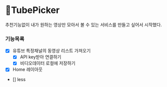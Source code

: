 # 🍒TubePicker

추천기능없이 내가 원하는 영상만 모아서 볼 수 있는 서비스를 만들고 싶어서 시작했다.

### 기능목록

- [x] 유튜브 특정채널의 동영상 리스트 가져오기
  - [x] API key받아 연결하기
  - [x] 비디오데이터 로컬에 저장하기
- [x] Home 레이아웃
- [] less
